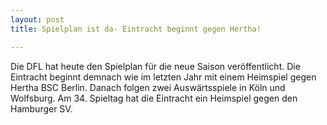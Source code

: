 ```yaml
---
layout: post
title: Spielplan ist da- Eintracht beginnt gegen Hertha!

---
```


Die DFL hat heute den Spielplan für die neue Saison veröffentlicht. Die Eintracht beginnt demnach wie im letzten Jahr mit einem Heimspiel gegen Hertha BSC Berlin. Danach folgen zwei Auswärtsspiele in Köln und Wolfsburg. Am 34. Spieltag hat die Eintracht ein Heimspiel gegen den Hamburger SV.



